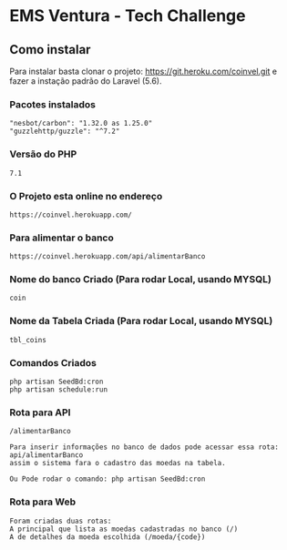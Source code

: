 # EMS Ventura - Tech Challenge


## Como instalar

   Para instalar basta clonar o projeto:
   https://git.heroku.com/coinvel.git e fazer a instação padrão do Laravel (5.6).

### Pacotes instalados

    "nesbot/carbon": "1.32.0 as 1.25.0"
    "guzzlehttp/guzzle": "^7.2"

### Versão do PHP 
    7.1


### O Projeto esta online no endereço
    https://coinvel.herokuapp.com/

### Para alimentar o banco 
    https://coinvel.herokuapp.com/api/alimentarBanco

### Nome do banco Criado (Para rodar Local, usando MYSQL)
    coin

### Nome da Tabela Criada (Para rodar Local, usando MYSQL)
    tbl_coins


### Comandos Criados
    php artisan SeedBd:cron
    php artisan schedule:run

### Rota para API

    /alimentarBanco

    Para inserir informações no banco de dados pode acessar essa rota: api/alimentarBanco
    assim o sistema fara o cadastro das moedas na tabela.

    Ou Pode rodar o comando: php artisan SeedBd:cron

### Rota para Web

    Foram criadas duas rotas:
    A principal que lista as moedas cadastradas no banco (/)
    A de detalhes da moeda escolhida (/moeda/{code})

